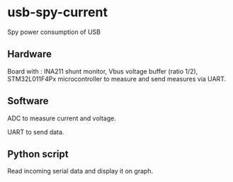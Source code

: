 # usb-spy-current
Spy power consumption of USB

## Hardware

Board with : INA211 shunt monitor, Vbus voltage buffer (ratio 1/2), STM32L011F4Px microcontroller to measure and send measures via UART.

## Software

ADC to measure current and voltage.

UART to send data.

## Python script

Read incoming serial data and display it on graph.